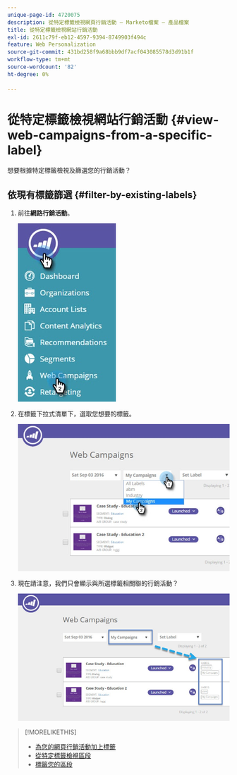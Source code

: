 ```yaml
---
unique-page-id: 4720075
description: 從特定標籤檢視網頁行銷活動 — Marketo檔案 — 產品檔案
title: 從特定標籤檢視網站行銷活動
exl-id: 2611c79f-eb12-4597-9394-8749903f494c
feature: Web Personalization
source-git-commit: 431bd258f9a68bbb9df7acf043085578d3d91b1f
workflow-type: tm+mt
source-wordcount: '82'
ht-degree: 0%

---
```


# 從特定標籤檢視網站行銷活動 {#view-web-campaigns-from-a-specific-label}

想要根據特定標籤檢視及篩選您的行銷活動？

## 依現有標籤篩選 {#filter-by-existing-labels}

1. 前往&#x200B;**網路行銷活動**。

   ![](assets/web-campaigns-hand-4.jpg)

1. 在標籤下拉式清單下，選取您想要的標籤。

   ![](assets/web-campaigns-my-campaigns-dropdown-1.jpg)

1. 現在請注意，我們只會顯示與所選標籤相關聯的行銷活動？

   ![](assets/web-campaigns-label-showing-1.jpg)

>[!MORELIKETHIS]
>
>* [為您的網頁行銷活動加上標籤](/help/marketo/product-docs/web-personalization/working-with-web-campaigns/label-your-web-campaigns.md)
>* [從特定標籤檢視區段](/help/marketo/product-docs/web-personalization/using-web-segments/view-segments-from-a-specific-label.md)
>* [標籤您的區段](/help/marketo/product-docs/web-personalization/using-web-segments/label-your-segment.md)
